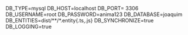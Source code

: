 DB_TYPE=mysql
DB_HOST=localhost
DB_PORT= 3306
DB_USERNAME=root
DB_PASSWORD=anima123
DB_DATABASE=joaquim
DB_ENTITIES=dist/**/*.entity{.ts,.js}
DB_SYNCHRONIZE=true
DB_LOGGING=true